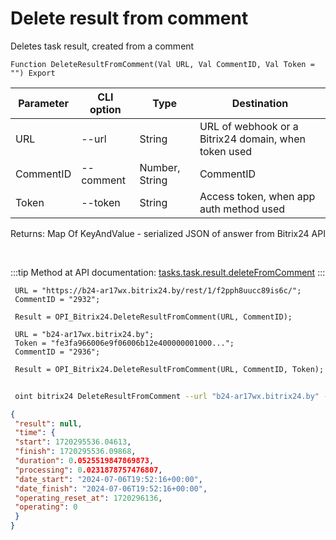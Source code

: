 ﻿---
sidebar_position: 8
---

# Delete result from comment
 Deletes task result, created from a comment



`Function DeleteResultFromComment(Val URL, Val CommentID, Val Token = "") Export`

 | Parameter | CLI option | Type | Destination |
 |-|-|-|-|
 | URL | --url | String | URL of webhook or a Bitrix24 domain, when token used |
 | CommentID | --comment | Number, String | CommentID |
 | Token | --token | String | Access token, when app auth method used |

 
 Returns: Map Of KeyAndValue - serialized JSON of answer from Bitrix24 API

<br/>

:::tip
Method at API documentation: [tasks.task.result.deleteFromComment](https://dev.1c-bitrix.ru/rest_help/tasks/task/tasks/tasks_task_result_deleteFromComment.php)
:::
<br/>


```bsl title="Code example"
 URL = "https://b24-ar17wx.bitrix24.by/rest/1/f2pph8uucc89is6c/";
 CommentID = "2932";
 
 Result = OPI_Bitrix24.DeleteResultFromComment(URL, CommentID);
 
 URL = "b24-ar17wx.bitrix24.by";
 Token = "fe3fa966006e9f06006b12e400000001000...";
 CommentID = "2936";
 
 Result = OPI_Bitrix24.DeleteResultFromComment(URL, CommentID, Token);
```
	


```sh title="CLI command example"
 
 oint bitrix24 DeleteResultFromComment --url "b24-ar17wx.bitrix24.by" --comment "1720" --token "56898d66006e9f06006b12e400000001000..."

```

```json title="Result"
{
 "result": null,
 "time": {
 "start": 1720295536.04613,
 "finish": 1720295536.09868,
 "duration": 0.0525519847869873,
 "processing": 0.0231878757476807,
 "date_start": "2024-07-06T19:52:16+00:00",
 "date_finish": "2024-07-06T19:52:16+00:00",
 "operating_reset_at": 1720296136,
 "operating": 0
 }
}
```
